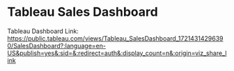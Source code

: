 # Tableau Sales Dashboard

Tableau Dashboard Link:
https://public.tableau.com/views/Tableau_SalesDashboard_17214314296390/SalesDashboard?:language=en-US&publish=yes&:sid=&:redirect=auth&:display_count=n&:origin=viz_share_link

